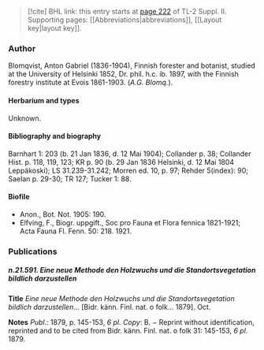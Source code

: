 > [!cite] BHL link: this entry starts at [page 222](https://www.biodiversitylibrary.org/item/103859#page/232/mode/1up) of TL-2 Suppl. II.
> Supporting pages: [[Abbreviations|abbreviations]], [[Layout key|layout key]].

### Author

Blomqvist, Anton Gabriel (1836-1904), Finnish forester and botanist, studied at the University of Helsinki 1852, Dr. phil. h.c. ib. 1897, with the Finnish forestry institute at Evois 1861-1903. (*A.G. Blomq.*).

#### Herbarium and types

Unknown.

#### Bibliography and biography

Barnhart 1: 203 (b. 21 Jan 1836, d. 12 Mai 1904); Collander p. 38; Collander Hist. p. 118, 119, 123; KR p. 90 (b. 29 Jan 1836 Helsinki, d. 12 Mai 1804 Leppäkoski); LS 31.239-31.242; Morren ed. 10, p. 97; Rehder 5(index): 90; Saelan p. 29-30; TR 127; Tucker 1: 88.

#### Biofile

- Anon., Bot. Not. 1905: 190.
- Elfving, F., Biogr. uppgift., Soc pro Fauna et Flora fennica 1821-1921; Acta Fauna Fl. Fenn. 50: 218. 1921.

### Publications

##### n.21.591. Eine neue Methode den Holzwuchs und die Standortsvegetation bildlich darzustellen

**Title**
*Eine neue Methode den Holzwuchs und die Standortsvegetation bildlich darzustellen*... \[Bidr. känn. Finl. nat. o folk... 1879\]. Oct.

**Notes**
*Publ*.: 1879, p. 145-153, *6 pl. Copy*: B. − Reprint without identification, reprinted and to be cited from Bidr. känn. Finl. nat. o folk 31: 145-153, *6 pl*. 1879.


